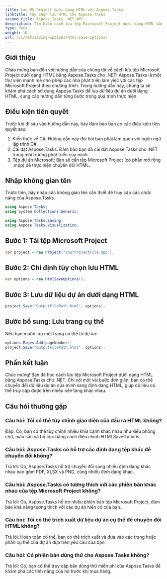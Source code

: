 ```yaml
---
title: Lưu MS Project dưới dạng HTML với Aspose.Tasks
linktitle: Tùy chọn lưu HTML cho Aspose.Tasks
second_title: Aspose.Tasks .NET API
description: Tìm hiểu cách lưu tệp Microsoft Project dưới dạng HTML bằng Aspose.Tasks cho .NET. Chuyển đổi dữ liệu dự án một cách dễ dàng với hướng dẫn từng bước của chúng tôi.
type: docs
weight: 10
url: /vi/net/saving-options/html-save-options/
---
```

## Giới thiệu
Chào mừng bạn đến với hướng dẫn của chúng tôi về cách lưu tệp Microsoft Project dưới dạng HTML bằng Aspose.Tasks cho .NET! Aspose.Tasks là một thư viện mạnh mẽ cho phép các nhà phát triển làm việc với các tệp Microsoft Project theo chương trình. Trong hướng dẫn này, chúng ta sẽ khám phá cách sử dụng Aspose.Tasks để lưu dữ liệu dự án dưới dạng HTML, cung cấp hướng dẫn từng bước trong quá trình thực hiện.
## Điều kiện tiên quyết
Trước khi đi sâu vào hướng dẫn này, hãy đảm bảo bạn có các điều kiện tiên quyết sau:
1. Kiến thức về C#: Hướng dẫn này đòi hỏi bạn phải làm quen với ngôn ngữ lập trình C#.
2. Cài đặt Aspose.Tasks: Đảm bảo bạn đã cài đặt Aspose.Tasks cho .NET trong môi trường phát triển của mình.
3. Tệp dự án Microsoft: Bạn sẽ cần tệp Microsoft Project (có phần mở rộng .mpp) để thực hiện chuyển đổi HTML.

## Nhập không gian tên
Trước tiên, hãy nhập các không gian tên cần thiết để truy cập các chức năng của Aspose.Tasks.
```csharp
using Aspose.Tasks;
using System.Collections.Generic;

using Aspose.Tasks.Saving;
using Aspose.Tasks.Visualization;
```

## Bước 1: Tải tệp Microsoft Project
```csharp
var project = new Project("YourProjectFile.mpp");
```
## Bước 2: Chỉ định tùy chọn lưu HTML
```csharp
var options = new HtmlSaveOptions();
```
## Bước 3: Lưu dữ liệu dự án dưới dạng HTML
```csharp
project.Save("OutputFilePath.html", options);
```
## Bước bổ sung: Lưu trang cụ thể
Nếu bạn muốn lưu một trang cụ thể từ dự án:
```csharp
options.Pages.Add(pageNumber);
project.Save("OutputFilePath.html", options);
```

## Phần kết luận
Chúc mừng! Bạn đã học cách lưu tệp Microsoft Project dưới dạng HTML bằng Aspose.Tasks cho .NET. Chỉ với một vài bước đơn giản, bạn có thể chuyển đổi dữ liệu dự án của mình sang định dạng HTML, giúp dữ liệu có thể truy cập được trên nhiều nền tảng khác nhau.
## Câu hỏi thường gặp
### Câu hỏi: Tôi có thể tùy chỉnh giao diện của đầu ra HTML không?
Đáp: Có, bạn có thể tùy chỉnh nhiều khía cạnh khác nhau như kiểu phông chữ, màu sắc và bố cục bằng cách điều chỉnh HTMLSaveOptions.
### Câu hỏi: Aspose.Tasks có hỗ trợ các định dạng tệp khác để chuyển đổi không?
Trả lời: Có, Aspose.Tasks hỗ trợ chuyển đổi sang nhiều định dạng khác nhau bao gồm PDF, XLSX và PNG, cùng nhiều định dạng khác.
### Câu hỏi: Aspose.Tasks có tương thích với các phiên bản khác nhau của tệp Microsoft Project không?
Trả lời: Có, Aspose.Tasks hỗ trợ nhiều phiên bản tệp Microsoft Project, đảm bảo khả năng tương thích với các dự án hiện có của bạn.
### Câu hỏi: Tôi có thể trích xuất dữ liệu dự án cụ thể để chuyển đổi HTML không?
Trả lời: Hoàn toàn có thể, bạn có thể trích xuất và đưa vào các trang hoặc phần cụ thể của dự án dựa trên yêu cầu của bạn.
### Câu hỏi: Có phiên bản dùng thử cho Aspose.Tasks không?
Trả lời: Có, bạn có thể truy cập bản dùng thử miễn phí của Aspose.Tasks để khám phá các tính năng của nó trước khi mua hàng.